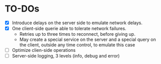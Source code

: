# TO-DOs

- [x] Introduce  delays  on  the  server  side  to  emulate  network  delays.
- [x] One client-side querie able to tolerate network failures.
  - Retries  up  to  three  times  to  reconnect,  before  giving  up.
  - May  create  a special  service  on  the  server  and  a  special       query  on  the  client,  outside  any  time 
control, to emulate this case 
- [ ] Optimize clien-side operations
- [ ] Server-side logging, 3 levels (info, debug and error)
